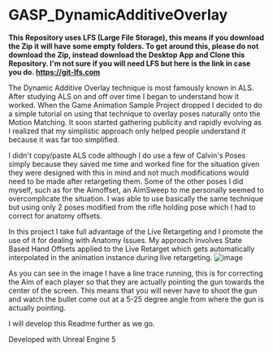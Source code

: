# GASP_DynamicAdditiveOverlay

**This Repository uses LFS (Large File Storage), this means if you download the Zip it will have some empty folders.
To get around this, please do not download the Zip, instead download the Desktop App and Clone this Repository.
I'm not sure if you will need LFS but here is the link in case you do. https://git-lfs.com**

The Dynamic Additive Overlay technique is most famously known in ALS. After studying ALS on and off over time I began to understand how it worked. When the Game Animation Sample Project dropped I decided to do a simple tutorial on using that technique to overlay poses naturally onto the Motion Matching. It soon started gathering publicity and rapidly evolving as I realized that my simplistic approach only helped people understand it because it was far too simplified.

I didn't copy/paste ALS code although I do use a few of Calvin's Poses simply because they saved me time and worked fine for the situation given they were designed with this in mind and not much modifications would need to be made after retargeting them.
Some of the other poses I did myself, such as for the Aimoffset, an AimSweep to me personally seemed to overcomplicate the situation. I was able to use basically the same technique but using only 2 poses modified from the rifle holding pose which I had to correct for anatomy offsets.

In this project I take full advantage of the Live Retargeting and I promote the use of it for dealing with Anatomy Issues. My approach involves State Based Hand Offsets applied to the Live Retarget which gets automatically interpolated in the animation instance during live retargeting.
![image](https://github.com/user-attachments/assets/ec0c6703-5f2c-429f-8082-93d0a6348f9b)

As you can see in the image I have a line trace running, this is for correcting the Aim of each player so that they are actually pointing the gun towards the center of the screen. This means that you will never have to shoot the gun and watch the bullet come out at a 5-25 degree angle from where the gun is actually pointing.

I will develop this Readme further as we go.

Developed with Unreal Engine 5
